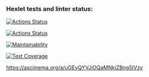 ### Hexlet tests and linter status:
[![Actions Status](https://github.com/fzxcvbn/php-project-48/actions/workflows/hexlet-check.yml/badge.svg)](https://github.com/fzxcvbn/php-project-48/actions)

[![Actions Status](https://github.com/fzxcvbn/php-project-48/actions/workflows/check.yml/badge.svg)](https://github.com/fzxcvbn/php-project-48/actions)

[![Maintainability](https://api.codeclimate.com/v1/badges/97a85b243d3115e26757/maintainability)](https://codeclimate.com/github/fzxcvbn/php-project-48/maintainability)

[![Test Coverage](https://api.codeclimate.com/v1/badges/97a85b243d3115e26757/test_coverage)](https://codeclimate.com/github/fzxcvbn/php-project-48/test_coverage)

https://asciinema.org/a/uGEvQYVJiOQaMNkjZBng5IVzy
